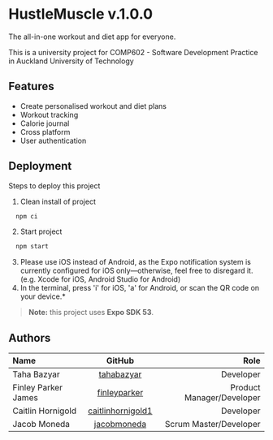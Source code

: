 
# HustleMuscle v.1.0.0
The all-in-one workout and diet app for everyone.

This is a university project for COMP602 - Software Development Practice in Auckland University of Technology

## Features
- Create personalised workout and diet plans
- Workout tracking
- Calorie journal
- Cross platform
- User authentication


## Deployment

Steps to deploy this project

1. Clean install of project
```bash
  npm ci
```
2. Start project
```bash
  npm start
```
3. Please use iOS instead of Android, as the Expo notification system is currently configured for iOS only—otherwise, feel free to disregard it. (e.g. Xcode for iOS, Android Studio for Android)
4. In the terminal, press 'i' for iOS, 'a' for Android, or scan the QR code on your device.*
   
> **Note:** this project uses **Expo SDK 53**.

## Authors

| Name |  GitHub  | Role |
|:-----|:--------:|------:|
| Taha Bazyar   | [tahabazyar](https://github.com/tahabazyar) | Developer |
| Finley Parker James   |  [finleyparker](https://github.com/finleyparker) | Product Manager/Developer |
| Caitlin Hornigold   | [caitlinhornigold1](http://github.com/caitlinhornigold1) | Developer |
| Jacob Moneda   | [jacobmoneda](http://github.com/jacobmoneda) | Scrum Master/Developer |
